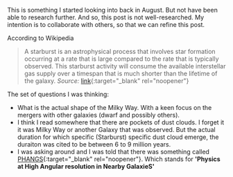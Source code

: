 This is something I started looking into back in August. But not have been able to research further. And so, this post is not well-researched. My intention is to collaborate with others, so that we can refine this post.

According to Wikipedia

> A starburst is an astrophysical process that involves star formation occurring at a rate that is large compared to the rate that is typically observed. This starburst activity will consume the available interstellar gas supply over a timespan that is much shorter than the lifetime of the galaxy.
*Source:* [link](https://en.wikipedia.org/wiki/Starburst_region#:~:text=A%20starburst%20is%20an%20astrophysical,the%20lifetime%20of%20the%20galaxy.){:target="_blank" rel="noopener"}
 

The set of questions I was thinking: 
* What is the actual shape of the Milky Way. With a keen focus on the mergers with other galaxies (dwarf and possibly others). 
* I think I read somewhere that there are pockets of dust clouds. I forget it it was Milky Way or another Galaxy that was observed. But the actual duration for which specific (Starburst) specific dust cloud emerge, the duraiton was cited to be between 6 to 9 million years. 
* I was asking around and I was told that there was something called [PHANGS](https://twitter.com/search?lang=en&q=phangs&src=typed_query){:target="_blank" rel="noopener"}. Which stands for **'Physics at High Angular resolution in Nearby GalaxieS'** 

